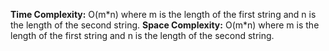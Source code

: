   **Time Complexity:** O(m\*n) where m is the length of the first string and n is the length of the second string.
  **Space Complexity:** O(m\*n) where m is the length of the first string and n is the length of the second string.
  
  
